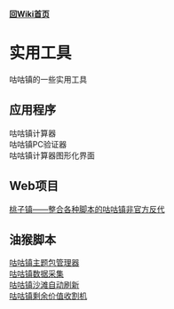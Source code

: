 [**回Wiki首页**](README.md)
# 实用工具
咕咕镇的一些实用工具

## 应用程序
咕咕镇计算器   
咕咕镇PC验证器   
咕咕镇计算器图形化界面   

## Web项目
[桃子镇——整合各种脚本的咕咕镇非官方反代](https://github.com/HazukiKaguya/GuguTownProxy)

## 油猴脚本
[咕咕镇主题包管理器](https://greasyfork.org/scripts/450204)   
[咕咕镇数据采集](https://greasyfork.org/scripts/445173)   
[咕咕镇沙滩自动刷新](https://greasyfork.org/scripts/397225)   
[咕咕镇剩余价值收割机](https://greasyfork.org/scripts/408937)

